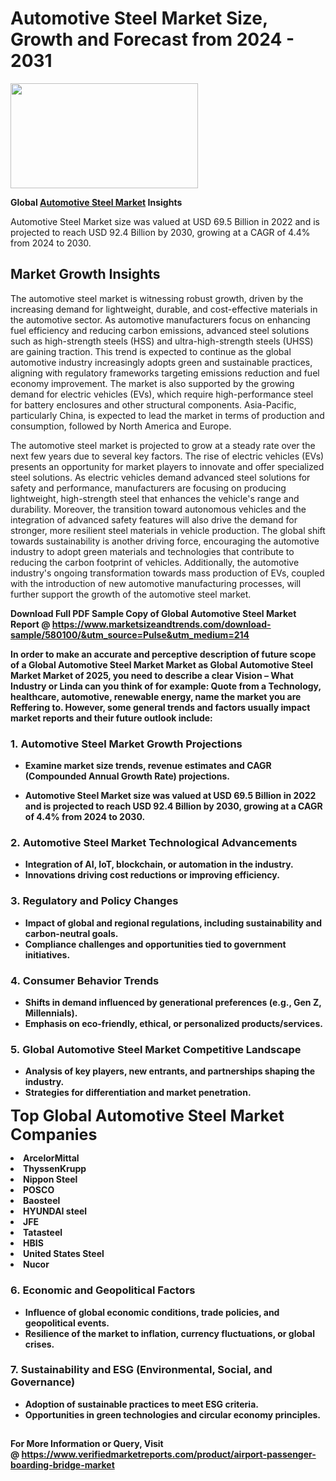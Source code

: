 <H1>Automotive Steel Market Size, Growth and Forecast from 2024 - 2031</H1><img class="aligncenter size-medium wp-image-584254" src="https://thirdeyenews.in/wp-content/uploads/2024/09/Global-Market-Research-300x168.jpeg" alt="" width="300" height="168" /><p><strong>Global&nbsp;<a href="https://www.marketsizeandtrends.com/download-sample/580100/&amp;utm_source=Pulse&amp;utm_medium=214">Automotive Steel Market</a> Insights</strong></p><p>Automotive Steel Market size was valued at USD 69.5 Billion in 2022 and is projected to reach USD 92.4 Billion by 2030, growing at a CAGR of 4.4% from 2024 to 2030.</p><p><h2>Market Growth Insights</h2> <p>The automotive steel market is witnessing robust growth, driven by the increasing demand for lightweight, durable, and cost-effective materials in the automotive sector. As automotive manufacturers focus on enhancing fuel efficiency and reducing carbon emissions, advanced steel solutions such as high-strength steels (HSS) and ultra-high-strength steels (UHSS) are gaining traction. This trend is expected to continue as the global automotive industry increasingly adopts green and sustainable practices, aligning with regulatory frameworks targeting emissions reduction and fuel economy improvement. The market is also supported by the growing demand for electric vehicles (EVs), which require high-performance steel for battery enclosures and other structural components. Asia-Pacific, particularly China, is expected to lead the market in terms of production and consumption, followed by North America and Europe.</p> <p><strong></strong></p> <p>The automotive steel market is projected to grow at a steady rate over the next few years due to several key factors. The rise of electric vehicles (EVs) presents an opportunity for market players to innovate and offer specialized steel solutions. As electric vehicles demand advanced steel solutions for safety and performance, manufacturers are focusing on producing lightweight, high-strength steel that enhances the vehicle's range and durability. Moreover, the transition toward autonomous vehicles and the integration of advanced safety features will also drive the demand for stronger, more resilient steel materials in vehicle production. The global shift towards sustainability is another driving force, encouraging the automotive industry to adopt green materials and technologies that contribute to reducing the carbon footprint of vehicles. Additionally, the automotive industry's ongoing transformation towards mass production of EVs, coupled with the introduction of new automotive manufacturing processes, will further support the growth of the automotive steel market. <p><strong></p><p><span class=""><strong>Download Full PDF Sample Copy of Global Automotive Steel Market Report</strong> @ <a href="https://www.marketsizeandtrends.com/download-sample/580100/&amp;utm_source=Pulse&amp;utm_medium=214" target="_blank">https://www.marketsizeandtrends.com/download-sample/580100/&amp;utm_source=Pulse&amp;utm_medium=214</a></span></p><p>In order to make an accurate and perceptive description of future scope of a Global&nbsp;Automotive Steel Market Market as Global&nbsp;Automotive Steel Market Market of 2025, you need to describe a clear Vision &ndash; What Industry or Linda can you think of for example: Quote from a Technology, healthcare, automotive, renewable energy, name the market you are Reffering to. However, some general trends and factors usually impact market reports and their future outlook include:</p><h3>1.&nbsp;<strong>Automotive Steel Market Growth Projections</strong></h3><ul><li>Examine market size trends, revenue estimates and CAGR (Compounded Annual Growth Rate) projections.</li><li><p>Automotive Steel Market size was valued at USD 69.5 Billion in 2022 and is projected to reach USD 92.4 Billion by 2030, growing at a CAGR of 4.4% from 2024 to 2030.</p></li></ul><h3>2.&nbsp;<strong>Automotive Steel Market Technological Advancements</strong></h3><ul><li>Integration of AI, IoT, blockchain, or automation in the industry.</li><li>Innovations driving cost reductions or improving efficiency.</li></ul><h3>3.&nbsp;<strong>Regulatory and Policy Changes</strong></h3><ul><li>Impact of global and regional regulations, including sustainability and carbon-neutral goals.</li><li>Compliance challenges and opportunities tied to government initiatives.</li></ul><h3>4.&nbsp;<strong>Consumer Behavior Trends</strong></h3><ul><li>Shifts in demand influenced by generational preferences (e.g., Gen Z, Millennials).</li><li>Emphasis on eco-friendly, ethical, or personalized products/services.</li></ul><h3>5.&nbsp;<strong>Global Automotive Steel Market Competitive Landscape</strong></h3><ul><li>Analysis of key players, new entrants, and partnerships shaping the industry.</li><li>Strategies for differentiation and market penetration.</li></ul><p data-pm-slice="1 1 []"><span style="color: inherit; font-family: inherit; font-size: 25px;">Top Global Automotive Steel Market Companies</span></p><div class="" data-test-id=""><p><li>ArcelorMittal</li><li> ThyssenKrupp</li><li> Nippon Steel</li><li> POSCO</li><li> Baosteel</li><li> HYUNDAI steel</li><li> JFE</li><li> Tatasteel</li><li> HBIS</li><li> United States Steel</li><li> Nucor</li></p></div><h3>6.&nbsp;<strong>Economic and Geopolitical Factors</strong></h3><ul><li>Influence of global economic conditions, trade policies, and geopolitical events.</li><li>Resilience of the market to inflation, currency fluctuations, or global crises.</li></ul><h3>7.&nbsp;<strong>Sustainability and ESG (Environmental, Social, and Governance)</strong></h3><ul><li>Adoption of sustainable practices to meet ESG criteria.</li><li>Opportunities in green technologies and circular economy principles.</li></ul><h2><strong style="font-size: 14px;">For More Information or Query, Visit @&nbsp;</strong><a style="background-color: #ffffff; font-size: 14px;" href="https://www.marketsizeandtrends.com/report/automotive-steel-market/" target="_blank">https://www.verifiedmarketreports.com/product/airport-passenger-boarding-bridge-market</a></h2>
